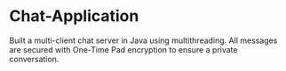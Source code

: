# Chat-Application
Built a multi-client chat server in Java using multithreading. All messages are secured with One-Time  Pad encryption to ensure a private conversation.
